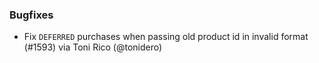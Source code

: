 ### Bugfixes
* Fix `DEFERRED` purchases when passing old product id in invalid format (#1593) via Toni Rico (@tonidero)
